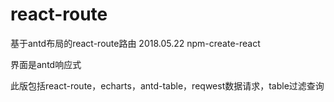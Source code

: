 # react-route
基于antd布局的react-route路由
2018.05.22
npm-create-react

界面是antd响应式

此版包括react-route，echarts，antd-table，reqwest数据请求，table过滤查询
